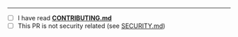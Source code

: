 <!-- Add a brief description of your PR here -->

<!-- If this PR closes any issues, please enumerate them; i.e. "Closes #4" -->

<!-- If this PR involves or references any other issues, list them as well -->

---

<!-- Replace `[ ]` with `[x]` in all the following boxes that apply to you -->

- [ ] I have read **[CONTRIBUTING.md](/CONTRIBUTING.md)**
- [ ] This PR is not security related (see [SECURITY.md](/SECURITY.md))
